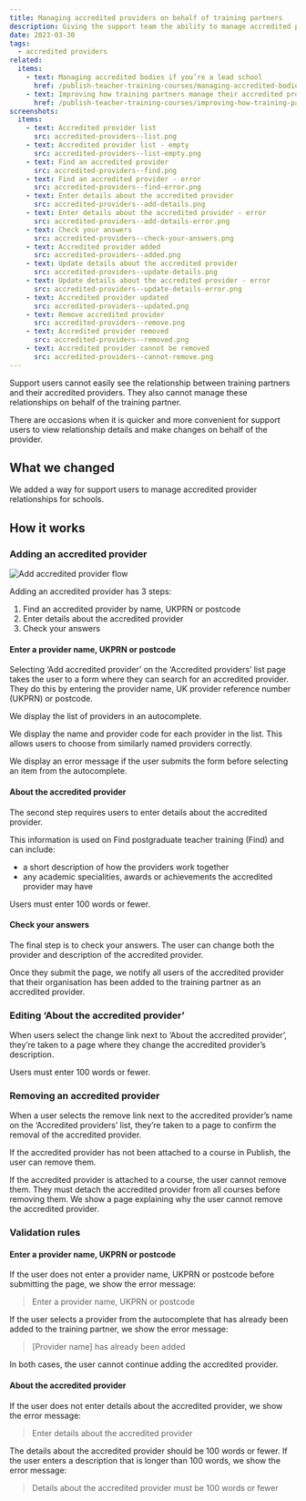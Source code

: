 ```yaml
---
title: Managing accredited providers on behalf of training partners
description: Giving the support team the ability to manage accredited providers for training providers
date: 2023-03-30
tags:
  - accredited providers
related:
  items:
    - text: Managing accredited bodies if you’re a lead school
      href: /publish-teacher-training-courses/managing-accredited-bodies-if-youre-a-lead-school/
    - text: Improving how training partners manage their accredited providers
      href: /publish-teacher-training-courses/improving-how-training-partners-manage-their-accredited-providers/
screenshots:
  items:
    - text: Accredited provider list
      src: accredited-providers--list.png
    - text: Accredited provider list - empty
      src: accredited-providers--list-empty.png
    - text: Find an accredited provider
      src: accredited-providers--find.png
    - text: Find an accredited provider - error
      src: accredited-providers--find-error.png
    - text: Enter details about the accredited provider
      src: accredited-providers--add-details.png
    - text: Enter details about the accredited provider - error
      src: accredited-providers--add-details-error.png
    - text: Check your answers
      src: accredited-providers--check-your-answers.png
    - text: Accredited provider added
      src: accredited-providers--added.png
    - text: Update details about the accredited provider
      src: accredited-providers--update-details.png
    - text: Update details about the accredited provider - error
      src: accredited-providers--update-details-error.png
    - text: Accredited provider updated
      src: accredited-providers--updated.png
    - text: Remove accredited provider
      src: accredited-providers--remove.png
    - text: Accredited provider removed
      src: accredited-providers--removed.png
    - text: Accredited provider cannot be removed
      src: accredited-providers--cannot-remove.png
---
```


Support users cannot easily see the relationship between training partners and their accredited providers. They also cannot manage these relationships on behalf of the training partner.

There are occasions when it is quicker and more convenient for support users to view relationship details and make changes on behalf of the provider.

## What we changed

We added a way for support users to manage accredited provider relationships for schools.

## How it works

### Adding an accredited provider

![Add accredited provider flow](add-accredited-provider--flow.png "Add accredited provider flow")

Adding an accredited provider has 3 steps:

1. Find an accredited provider by name, UKPRN or postcode
2. Enter details about the accredited provider
3. Check your answers

#### Enter a provider name, UKPRN or postcode

Selecting ‘Add accredited provider’ on the ‘Accredited providers’ list page takes the user to a form where they can search for an accredited provider. They do this by entering the provider name, UK provider reference number (UKPRN) or postcode.

We display the list of providers in an autocomplete.

We display the name and provider code for each provider in the list. This allows users to choose from similarly named providers correctly.

We display an error message if the user submits the form before selecting an item from the autocomplete.

#### About the accredited provider

The second step requires users to enter details about the accredited provider.

This information is used on Find postgraduate teacher training (Find) and can include:

- a short description of how the providers work together
- any academic specialities, awards or achievements the accredited provider may have

Users must enter 100 words or fewer.

#### Check your answers

The final step is to check your answers. The user can change both the provider and description of the accredited provider.

Once they submit the page, we notify all users of the accredited provider that their organisation has been added to the training partner as an accredited provider.

### Editing ‘About the accredited provider’

When users select the change link next to ‘About the accredited provider’, they’re taken to a page where they change the accredited provider’s description.

Users must enter 100 words or fewer.

### Removing an accredited provider

When a user selects the remove link next to the accredited provider’s name on the ‘Accredited providers’ list, they’re taken to a page to confirm the removal of the accredited provider.

If the accredited provider has not been attached to a course in Publish, the user can remove them.

If the accredited provider is attached to a course, the user cannot remove them. They must detach the accredited provider from all courses before removing them. We show a page explaining why the user cannot remove the accredited provider.

### Validation rules

#### Enter a provider name, UKPRN or postcode

If the user does not enter a provider name, UKPRN or postcode before submitting the page, we show the error message:

> Enter a provider name, UKPRN or postcode

If the user selects a provider from the autocomplete that has already been added to the training partner, we show the error message:

> [Provider name] has already been added

In both cases, the user cannot continue adding the accredited provider.

#### About the accredited provider

If the user does not enter details about the accredited provider, we show the error message:

> Enter details about the accredited provider

The details about the accredited provider should be 100 words or fewer. If the user enters a description that is longer than 100 words, we show the error message:

> Details about the accredited provider must be 100 words or fewer
